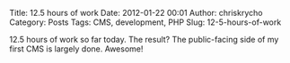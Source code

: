 Title: 12.5 hours of work
Date: 2012-01-22 00:01
Author: chriskrycho
Category: Posts
Tags: CMS, development, PHP
Slug: 12-5-hours-of-work

12.5 hours of work so far today. The result? The public-facing side of
my first CMS is largely done. Awesome!
